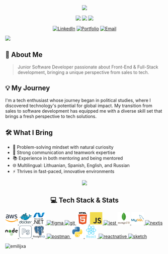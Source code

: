 <div align="center">
  <img src="https://readme-typing-svg.demolab.com?font=JetBrains+Mono&weight=600&size=40&pause=1000&color=00FF00&background=000000&center=true&vCenter=true&width=735&height=100&lines=Loading+Emilija.exe...;%3E+Hello+World!+I'm+Emilija" />
  
  ![](https://img.shields.io/badge/-Junior_Software_Developer-000000?style=flat-square&logo=&logoColor=00FF00&labelColor=000000&color=000000&textColor=00FF00)
  ![](https://img.shields.io/badge/-Front--End_&_Full--Stack_Enthusiast-000000?style=flat-square&logo=&logoColor=00FF00&labelColor=000000&color=000000&textColor=00FF00)
  ![](https://img.shields.io/badge/-Problem_Solver_&_Lifelong_Learner-000000?style=flat-square&logo=&logoColor=00FF00&labelColor=000000&color=000000&textColor=00FF00)

[![LinkedIn](https://img.shields.io/badge/-LinkedIn-0077B5?style=for-the-badge&logo=linkedin&logoColor=white)](https://www.linkedin.com/in/emilija-blink)
[![Portfolio](https://img.shields.io/badge/-Portfolio-000000?style=for-the-badge&logo=react&logoColor=white)]([your-portfolio-url](https://portfolio-three-azure-34.vercel.app))
[![Email](https://img.shields.io/badge/-Email-D14836?style=for-the-badge&logo=gmail&logoColor=white)](mailto:emmiblinkeviciute@gmail.com)

</div>

<img src="https://user-images.githubusercontent.com/73097560/115834477-dbab4500-a447-11eb-908a-139a6edaec5c.gif">

## 🚀 About Me
> Junior Software Developer passionate about Front-End & Full-Stack development, bringing a unique perspective from sales to tech.

## 💡 My Journey
I'm a tech enthusiast whose journey began in political studies, where I discovered technology's potential for global impact. My transition from sales to software development has equipped me with a diverse skill set that brings a fresh perspective to tech solutions.

## 🛠️ What I Bring
- 🧠 Problem-solving mindset with natural curiosity
- 🤝 Strong communication and teamwork expertise
- 📚 Experience in both mentoring and being mentored
- 🌐 Multilingual: Lithuanian, Spanish, English, and Russian
- ⚡ Thrives in fast-paced, innovative environments

<div align="center">

<img src="https://user-images.githubusercontent.com/73097560/115834477-dbab4500-a447-11eb-908a-139a6edaec5c.gif">

## 💻 Tech Stack & Stats

<p align="left"> <a href="https://aws.amazon.com" target="_blank" rel="noreferrer"> <img src="https://raw.githubusercontent.com/devicons/devicon/master/icons/amazonwebservices/amazonwebservices-original-wordmark.svg" alt="aws" width="40" height="40"/> </a> <a href="https://www.docker.com/" target="_blank" rel="noreferrer"> <img src="https://raw.githubusercontent.com/devicons/devicon/master/icons/docker/docker-original-wordmark.svg" alt="docker" width="40" height="40"/> </a> <a href="https://dotnet.microsoft.com/" target="_blank" rel="noreferrer"> <img src="https://raw.githubusercontent.com/devicons/devicon/master/icons/dot-net/dot-net-original-wordmark.svg" alt="dotnet" width="40" height="40"/> </a> <a href="https://www.figma.com/" target="_blank" rel="noreferrer"> <img src="https://www.vectorlogo.zone/logos/figma/figma-icon.svg" alt="figma" width="40" height="40"/> </a> <a href="https://git-scm.com/" target="_blank" rel="noreferrer"> <img src="https://www.vectorlogo.zone/logos/git-scm/git-scm-icon.svg" alt="git" width="40" height="40"/> </a> <a href="https://www.w3.org/html/" target="_blank" rel="noreferrer"> <img src="https://raw.githubusercontent.com/devicons/devicon/master/icons/html5/html5-original-wordmark.svg" alt="html5" width="40" height="40"/> </a> <a href="https://developer.mozilla.org/en-US/docs/Web/JavaScript" target="_blank" rel="noreferrer"> <img src="https://raw.githubusercontent.com/devicons/devicon/master/icons/javascript/javascript-original.svg" alt="javascript" width="40" height="40"/> </a> <a href="https://jestjs.io" target="_blank" rel="noreferrer"> <img src="https://www.vectorlogo.zone/logos/jestjsio/jestjsio-icon.svg" alt="jest" width="40" height="40"/> </a> <a href="https://www.mongodb.com/" target="_blank" rel="noreferrer"> <img src="https://raw.githubusercontent.com/devicons/devicon/master/icons/mongodb/mongodb-original-wordmark.svg" alt="mongodb" width="40" height="40"/> </a> <a href="https://www.mysql.com/" target="_blank" rel="noreferrer"> <img src="https://raw.githubusercontent.com/devicons/devicon/master/icons/mysql/mysql-original-wordmark.svg" alt="mysql" width="40" height="40"/> </a> <a href="https://nextjs.org/" target="_blank" rel="noreferrer"> <img src="https://cdn.worldvectorlogo.com/logos/nextjs-2.svg" alt="nextjs" width="40" height="40"/> </a> <a href="https://nodejs.org" target="_blank" rel="noreferrer"> <img src="https://raw.githubusercontent.com/devicons/devicon/master/icons/nodejs/nodejs-original-wordmark.svg" alt="nodejs" width="40" height="40"/> </a> <a href="https://www.photoshop.com/en" target="_blank" rel="noreferrer"> <img src="https://raw.githubusercontent.com/devicons/devicon/master/icons/photoshop/photoshop-line.svg" alt="photoshop" width="40" height="40"/> </a> <a href="https://www.postgresql.org" target="_blank" rel="noreferrer"> <img src="https://raw.githubusercontent.com/devicons/devicon/master/icons/postgresql/postgresql-original-wordmark.svg" alt="postgresql" width="40" height="40"/> </a> <a href="https://postman.com" target="_blank" rel="noreferrer"> <img src="https://www.vectorlogo.zone/logos/getpostman/getpostman-icon.svg" alt="postman" width="40" height="40"/> </a> <a href="https://www.python.org" target="_blank" rel="noreferrer"> <img src="https://raw.githubusercontent.com/devicons/devicon/master/icons/python/python-original.svg" alt="python" width="40" height="40"/> </a> <a href="https://reactjs.org/" target="_blank" rel="noreferrer"> <img src="https://raw.githubusercontent.com/devicons/devicon/master/icons/react/react-original-wordmark.svg" alt="react" width="40" height="40"/> </a> <a href="https://reactnative.dev/" target="_blank" rel="noreferrer"> <img src="https://reactnative.dev/img/header_logo.svg" alt="reactnative" width="40" height="40"/> </a> <a href="https://www.sketch.com/" target="_blank" rel="noreferrer"> <img src="https://www.vectorlogo.zone/logos/sketchapp/sketchapp-icon.svg" alt="sketch" width="40" height="40"/> </a> </p>

<p><img align="left" src="https://github-readme-stats.vercel.app/api/top-langs?username=emilijxa&show_icons=true&locale=en&layout=compact" alt="emilijxa" /></p>



